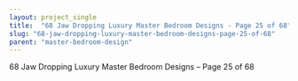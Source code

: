 ```yaml
---
layout: project_single
title:  "68 Jaw Dropping Luxury Master Bedroom Designs - Page 25 of 68"
slug: "68-jaw-dropping-luxury-master-bedroom-designs-page-25-of-68"
parent: "master-bedroom-design"
---
```

68 Jaw Dropping Luxury Master Bedroom Designs – Page 25 of 68